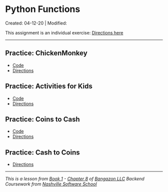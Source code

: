 # Python Functions

Created: 04-12-20 | Modified:

This assignment is an individual exercise: [Directions here](https://github.com/TrinityTerry/py-functions/blob/master/directions/directions.md)

---

## Practice: ChickenMonkey
- [Code](https://github.com/TrinityTerry/py-functions/blob/master/chicken-monkey.py#L1)
- [Directions](https://github.com/TrinityTerry/py-functions/blob/master/directions/directions.md#practice-chickenmonkey)

## Practice: Activities for Kids
- [Code](https://github.com/TrinityTerry/py-functions/blob/master/activities-for-kids.py#L1)
- [Directions](https://github.com/TrinityTerry/py-functions/blob/master/directions/directions.md#practice-activities-for-kids)

## Practice: Coins to Cash
- [Code](https://github.com/TrinityTerry/py-functions/blob/master/coins-to-cash.py#L1)
- [Directions](https://github.com/TrinityTerry/py-functions/blob/master/directions/directions.md#coins-to-cash)

## Practice: Cash to Coins
<!-- - [Code]() -->
- [Directions](https://github.com/TrinityTerry/py-functions/blob/master/directions/directions.md#cash-to-coins)

---
_This is a lesson from [Book 1](https://github.com/nashville-software-school/bangazon-llc/tree/master/book-1-orientation) - [Chapter 8](https://github.com/nashville-software-school/bangazon-llc/blob/master/book-1-orientation/chapters/FUNCTIONS_INTRO.md) of [Bangazon LLC](https://github.com/nashville-software-school/bangazon-llc) Backend Coursework from [Nashville Software School](https://github.com/nashville-software-school)_